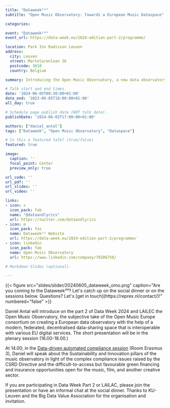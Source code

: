 ```yaml
---
title: "Dataweek²⁴"
subtitle: "Open Music Observatory: Towards a European Music Dataspace"

categories:

event: "Dataweek²⁴" 
event_url: https://data-week.eu/2024-edition-part-2/programme/

location: Park Inn Radisson Leuven
address:
  city: Leuven
  street: Martelarenlaan 36
  postcode: 3010
  country: Belgium

summary: Introducing the Open Music Observatory, a new data observatory created with a modern, federated, decentralised data-sharing space that is interoperable with various EU digital services. 

# Talk start and end times.
date: '2024-06-05T09:30:00+01:00'
date_end: '2023-06-05T18:00:00+01:00'
all_day: true

# Schedule page publish date (NOT talk date).
publishDate: '2024-06-02T17:00:00+01:00'

authors: ["daniel_antal"]
tags: ["Dataweek", "Open Music Observatory", "Dataspace"]

# Is this a featured talk? (true/false)
featured: true

image:
  caption: ''
  focal_point: Center
  preview_only: true

url_code: ''
url_pdf: ''
url_slides: ''
url_video: ''

links:
- icon: x
  icon_pack: fab
  name: "@dataandlyrics"
  url: https://twitter.com/dataandlyrics
- icon: m
  icon_pack: fas
  name: Dataweek²⁴ Website
  url: https://data-week.eu/2024-edition-part-2/programme/
- icon: linkedin
  icon_pack: fab
  name: Open Music Observatory
  url: https://www.linkedin.com/company/79286750/

# Markdown Slides (optional).

---
```

<td style="text-align: center;">{{< figure src="slides/slider/20240605_dataweek_omo.png" caption="Are you coming to the Dataweek²⁴? Let's catch up on the social dinner or on the sessions below. Questions? Let's [get in touch](https://reprex.nl/contact/)!" numbered="false" >}}</td>

Daniel Antal will introduce on the part 2 of Data Week 2024 and LAILEC the Open Music Observatory, the subjective take of the Open Music Europe consortium on creating a European data observatory with the help of a modern, federated, decentralised data-sharing space that is interoperable with various EU digital services. The short presentation will be in the plenary session (16.00-18.00.)

At 14.00, in the [Data-driven automated compliance session](https://data-week.eu/session/data-driven-and-automated-compliance/
) (Room Erasmus 3), Daniel will speak about the Sustainability and Innovation pillars of the music observatory in light of the complex compliance issues raised by the CSRD Directive and the difficult-to-access but favourable green financing and insurance opportunities open for the music, film, and another creative sector.

If you are participating in Data Week Part 2 or LAILAC, please join the presentation or have an informal chat at the social dinner.  Thanks to KU-Leuven and the Big Data Value Association for the organisation and invitation.

